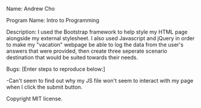 Name: Andrew Cho

Program Name: Intro to Programming

Description: I used the Bootstrap framework to help style my HTML page 
alongside my external stylesheet.  I also used Javascript and jQuery in 
order to make my "vacation" webpage be able to log the data from the user's
answers that were provided, then create three seperate scenario destination
that would be suited towards their needs.

Bugs: [Enter steps to reproduce below:]

-Can't seem to find out why my JS file won't seem to interact with my page when I click the submit button.

Copyright MIT license.

